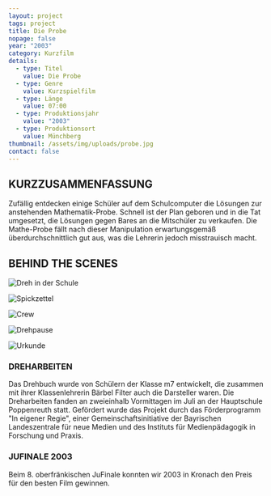 ```yaml
---
layout: project
tags: project
title: Die Probe
nopage: false
year: "2003"
category: Kurzfilm
details:
  - type: Titel
    value: Die Probe
  - type: Genre
    value: Kurzspielfilm
  - type: Länge
    value: 07:00
  - type: Produktionsjahr
    value: "2003"
  - type: Produktionsort
    value: Münchberg
thumbnail: /assets/img/uploads/probe.jpg
contact: false
---
```

## KURZ­ZUSAMMEN­FASSUNG

Zufällig entdecken einige Schüler auf dem Schulcomputer die Lösungen zur anstehenden Mathematik-Probe. Schnell ist der Plan geboren und in die Tat umgesetzt, die Lösungen gegen Bares an die Mitschüler zu verkaufen. Die Mathe-Probe fällt nach dieser Manipulation erwartungsgemäß überdurchschnittlich gut aus, was die Lehrerin jedoch misstrauisch macht.

## BEHIND THE SCENES

![Dreh in der Schule](/assets/img/uploads/probe1.jpg "Dreh in der Schule")

![Spickzettel](/assets/img/uploads/probe2.jpg "Spickzettel in Aktion")

![Crew](/assets/img/uploads/probe3.jpg "Die Crew")

![Drehpause](/assets/img/uploads/probe4.jpg "Drehpause mit Verpflegung")

![Urkunde](/assets/img/uploads/history3.jpg "Urkunde")

### DREHARBEITEN

Das Drehbuch wurde von Schülern der Klasse m7 entwickelt, die zusammen mit ihrer Klassenlehrerin Bärbel Filter auch die Darsteller waren. Die Dreharbeiten fanden an zweieinhalb Vormittagen im Juli an der Hauptschule Poppenreuth statt. Gefördert wurde das Projekt durch das Förderprogramm "In eigener Regie", einer Gemeinschaftsinitiative der Bayrischen Landeszentrale für neue Medien und des Instituts für Medienpädagogik in Forschung und Praxis.

### JUFINALE 2003

Beim 8. oberfränkischen JuFinale konnten wir 2003 in Kronach den Preis für den besten Film gewinnen.